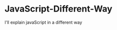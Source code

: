                                                                                                                                                                                                                                
# JavaScript-Different-Way
I'll explain javaScript in a different way       
  









